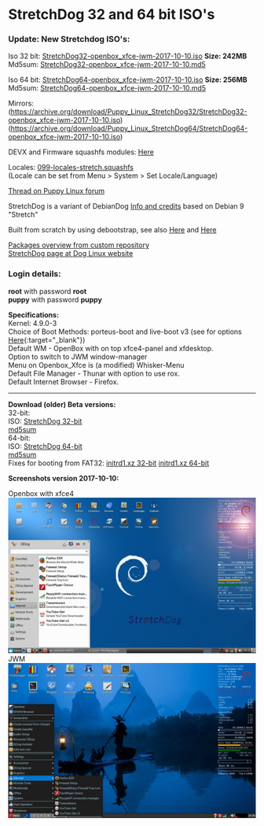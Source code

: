 # StretchDog 32 and 64 bit ISO's  

### Update: New Stretchdog ISO's:  
  
Iso 32 bit: [StretchDog32-openbox_xfce-jwm-2017-10-10.iso](https://github.com/fredx181/StretchDog/releases/download/v2.0/StretchDog32-openbox_xfce-jwm-2017-10-10.iso) **Size: 242MB**          
Md5sum: [StretchDog32-openbox_xfce-jwm-2017-10-10.md5](https://github.com/fredx181/StretchDog/releases/download/v2.0/StretchDog32-openbox_xfce-jwm-2017-10-10.md5)      

Iso 64 bit: [StretchDog64-openbox_xfce-jwm-2017-10-10.iso](https://github.com/fredx181/StretchDog/releases/download/v2.0/StretchDog64-openbox_xfce-jwm-2017-10-10.iso) **Size: 256MB**              
Md5sum: [StretchDog64-openbox_xfce-jwm-2017-10-10.md5](https://github.com/fredx181/StretchDog/releases/download/v2.0/StretchDog64-openbox_xfce-jwm-2017-10-10.md5)  

Mirrors:  
(https://archive.org/download/Puppy_Linux_StretchDog32/StretchDog32-openbox_xfce-jwm-2017-10-10.iso)    
(https://archive.org/download/Puppy_Linux_StretchDog64/StretchDog64-openbox_xfce-jwm-2017-10-10.iso)   

DEVX and Firmware squashfs modules: [Here](https://github.com/fredx181/StretchDog/releases/v2.1)       

Locales: [099-locales-stretch.squashfs](http://debiandog.github.io/Misc/Stretch/i386/Packages/SFS/099-locales-stretch.squashfs)          
(Locale can be set from Menu > System > Set Locale/Language)    

[Thread on Puppy Linux forum](http://murga-linux.com/puppy/viewtopic.php?t=111789)  

StretchDog is a variant of DebianDog [Info and credits](https://debiandog.github.io/doglinux/) based on Debian 9 "Stretch"

Built from scratch by using debootstrap, see also [Here](http://murga-linux.com/puppy/viewtopic.php?t=111199) and [Here](https://github.com/DebianDog/MakeLive/blob/gh-pages/README-Stretch.md#create-a-debian-9-stretch-minimal-live-iso-similar-to-debiandog)    

[Packages overview from custom repository](https://github.com/DebianDog/MakeLive/blob/gh-pages/README-Packages-Stretch.md#overview-of-packages-in-custom-dog-repositories-for-stretch-from)  
[StretchDog page at Dog Linux website](https://debiandog.github.io/doglinux/zz02stretchdog.html)  

### Login details:
**root** with password **root**    
**puppy** with password **puppy**

**Specifications:**          
Kernel: 4.9.0-3      
Choice of Boot Methods: porteus-boot and live-boot v3 (see for options [Here](https://github.com/DebianDog/Jessie/wiki/Boot-methods){:target="_blank"})      
Default WM - OpenBox with on top xfce4-panel and xfdesktop.  
Option to switch to JWM window-manager  
Menu on Openbox_Xfce is (a modified) Whisker-Menu             
Default File Manager - Thunar with option to use rox.      
Default Internet Browser - Firefox.  

---

**Download (older) Beta versions:**    
32-bit:    
ISO: [StretchDog 32-bit](https://github.com/fredx181/StretchDog/releases/download/v2.0/StretchDog32-2017-07-04.iso)    
[md5sum](https://github.com/fredx181/StretchDog/releases/download/v2.0/StretchDog32-2017-07-04.md5)    
64-bit:    
ISO: [StretchDog 64-bit](https://github.com/fredx181/StretchDog/releases/download/v2.0/StretchDog64-2017-07-04.iso)    
[md5sum](https://github.com/fredx181/StretchDog/releases/download/v2.0/StretchDog64-2017-07-04.md5)  
Fixes for booting from FAT32: [initrd1.xz 32-bit](https://fredx181.github.io/StretchDog/i386/Packages/Fixes/)  [initrd1.xz 64-bit](https://fredx181.github.io/StretchDog/amd64/Packages/Fixes/)     
 
**Screenshots version 2017-10-10:**  
    
Openbox with xfce4  
![SCREENSHOT](https://github.com/DebianDog/MakeLive/raw/gh-pages/images/stretchdog.jpg)      
JWM     
![SCREENSHOT](https://github.com/DebianDog/MakeLive/raw/gh-pages/images/stretch-jwm.jpg) 
